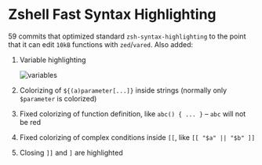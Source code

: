 # Zshell Fast Syntax Highlighting

59 commits that optimized standard `zsh-syntax-highlighting` to the point that it can edit `10kB`
functions with `zed`/`vared`. Also added:

1. Variable highlighting

    ![variables](https://raw.githubusercontent.com/zdharma/fast-syntax-highlighting/master/images/parameter.png)

1. Colorizing of `${(a)parameter[...]}` inside strings (normally only `$parameter` is colorized)
1. Fixed colorizing of function definition, like `abc() { ... }` – `abc` will not be red
1. Fixed colorizing of complex conditions inside `[[`, like `[[ "$a" || "$b" ]]`
1. Closing `]]` and `]` are highlighted


